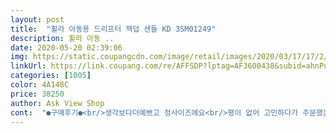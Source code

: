 ```yaml
---
layout: post 
title:  "휠라 아동용 드리프터 잭덥 샌들 KD 3SM01249" 
description: 휠라 아동 ..
date: 2020-05-20 02:39:06 
img: https://static.coupangcdn.com/image/retail/images/2020/03/17/17/2/69d12896-5255-4c16-809f-f263ee3062ee.jpg 
linkUrl: https://link.coupang.com/re/AFFSDP?lptag=AF3600438&subid=ahnPublicAsk&pageKey=1540887205&itemId=2403135944&vendorItemId=70392657664&traceid=V0-113-418a55422153f51b 
categories: [1005] 
color: 4A148C 
price: 38250 
author: Ask View Shop 
cont:  "●구매후기●<br/>생각보다더예쁘고 정사이즈에요<br/>평이 없어 고민하다가 주문했는데  가볍고 예뻐요.<br/><br/>화면그대로이구요 깔끔하고예뻐요<br/>생각보다더예쁘고 정사이즈에요<br/>평이 없어 고민하다가 주문했는데  가볍고 예뻐요.<br/><br/>화면그대로이구요 깔끔하고예뻐요<br/>" 
---
```

